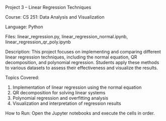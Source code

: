 Project 3 – Linear Regression Techniques

Course: CS 251: Data Analysis and Visualization

Language: Python

Files: linear_regression.py, linear_regression_normal.ipynb, linear_regression_qr_poly.ipynb

Description:
This project focuses on implementing and comparing different linear regression techniques, including the normal equation, QR decomposition, and polynomial regression. Students apply these methods to various datasets to assess their effectiveness and visualize the results.

Topics Covered:
1. Implementation of linear regression using the normal equation
2. QR decomposition for solving linear systems
3. Polynomial regression and overfitting analysis
4. Visualization and interpretation of regression results

How to Run:
Open the Jupyter notebooks and execute the cells in order.
